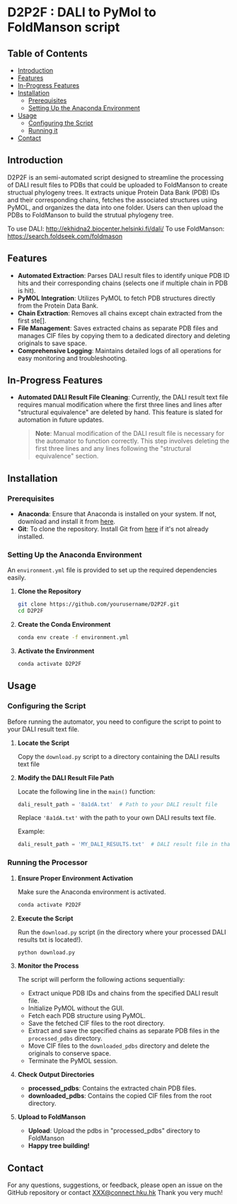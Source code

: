 # D2P2F : DALI to PyMol to FoldManson script

## Table of Contents

- [Introduction](#introduction)
- [Features](#features)
- [In-Progress Features](#in-progress-features)
- [Installation](#installation)
  - [Prerequisites](#prerequisites)
  - [Setting Up the Anaconda Environment](#setting-up-the-anaconda-environment)
- [Usage](#usage)
  - [Configuring the Script](#configuring-the-script)
  - [Running it](#running-it)
- [Contact](#contact)

## Introduction

D2P2F is an semi-automated script designed to streamline the processing of DALI result files to PDBs that could be uploaded to FoldManson to create structual phylogeny trees. It extracts unique Protein Data Bank (PDB) IDs and their corresponding chains, fetches the associated structures using PyMOL, and organizes the data into one folder. Users can then upload the PDBs to FoldManson to build the strutual phylogeny tree.

To use DALI: http://ekhidna2.biocenter.helsinki.fi/dali/
To use FoldManson: https://search.foldseek.com/foldmason

## Features

- **Automated Extraction**: Parses DALI result files to identify unique PDB ID hits and their corresponding chains (selects one if multiple chain in PDB is hit).
- **PyMOL Integration**: Utilizes PyMOL to fetch PDB structures directly from the Protein Data Bank.
- **Chain Extraction**: Removes all chains except chain extracted from the first ste[].
- **File Management**: Saves extracted chains as separate PDB files and manages CIF files by copying them to a dedicated directory and deleting originals to save space.
- **Comprehensive Logging**: Maintains detailed logs of all operations for easy monitoring and troubleshooting.

## In-Progress Features

- **Automated DALI Result File Cleaning**: Currently, the DALI result text file requires manual modification where the first three lines and lines after "structural equivalence" are deleted by hand. This feature is slated for automation in future updates.

    > **Note**: Manual modification of the DALI result file is necessary for the automator to function correctly. This step involves deleting the first three lines and any lines following the "structural equivalence" section.

## Installation

### Prerequisites

- **Anaconda**: Ensure that Anaconda is installed on your system. If not, download and install it from [here](https://www.anaconda.com/products/individual).
- **Git**: To clone the repository. Install Git from [here](https://git-scm.com/downloads) if it's not already installed.

### Setting Up the Anaconda Environment

An `environment.yml` file is provided to set up the required dependencies easily.

1. **Clone the Repository**

    ```bash
    git clone https://github.com/yourusername/D2P2F.git
    cd D2P2F
    ```

2. **Create the Conda Environment**

    ```bash
    conda env create -f environment.yml
    ```

3. **Activate the Environment**

    ```bash
    conda activate D2P2F
    ```

## Usage

### Configuring the Script

Before running the automator, you need to configure the script to point to your DALI result text file.

1. **Locate the Script**

    Copy the `download.py` script to a directory containing the DALI results text file

2. **Modify the DALI Result File Path**

    Locate the following line in the `main()` function:

    ```python
    dali_result_path = '8a1dA.txt'  # Path to your DALI result file
    ```

    Replace `'8a1dA.txt'` with the path to your own DALI results text file.

    Example:

    ```python
    dali_result_path = 'MY_DALI_RESULTS.txt'  # DALI result file in that folder
    ```

### Running the Processor

1. **Ensure Proper Environment Activation**

    Make sure the Anaconda environment is activated.

    ```bash
    conda activate P2D2F
    ```

2. **Execute the Script**

    Run the `download.py` script (in the directory where your processed DALI results txt is located!).

    ```bash
    python download.py
    ```

3. **Monitor the Process**

    The script will perform the following actions sequentially:
    - Extract unique PDB IDs and chains from the specified DALI result file.
    - Initialize PyMOL without the GUI.
    - Fetch each PDB structure using PyMOL.
    - Save the fetched CIF files to the root directory.
    - Extract and save the specified chains as separate PDB files in the `processed_pdbs` directory.
    - Move CIF files to the `downloaded_pdbs` directory and delete the originals to conserve space.
    - Terminate the PyMOL session.

4. **Check Output Directories**
    - **processed_pdbs**: Contains the extracted chain PDB files.
    - **downloaded_pdbs**: Contains the copied CIF files from the root directory.

5. **Upload to FoldManson**
    - **Upload**: Upload the pdbs in "processed_pdbs" directory to FoldManson
    - **Happy tree building!**
  
## Contact

For any questions, suggestions, or feedback, please open an issue on the GitHub repository or contact XXX@connect.hku.hk Thank you very much!
